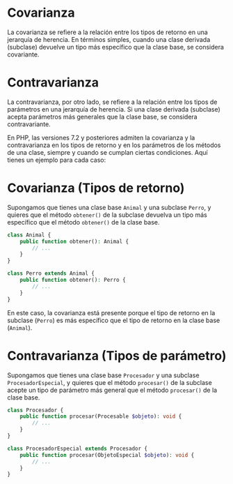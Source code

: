 # Covarianza
La covarianza se refiere a la relación entre los tipos de retorno en una jerarquía de herencia. En términos simples, cuando una clase derivada (subclase) devuelve un tipo más específico que la clase base, se considera covariante.

# Contravarianza
La contravarianza, por otro lado, se refiere a la relación entre los tipos de parámetros en una jerarquía de herencia. Si una clase derivada (subclase) acepta parámetros más generales que la clase base, se considera contravariante.

En PHP, las versiones 7.2 y posteriores admiten la covarianza y la contravarianza en los tipos de retorno y en los parámetros de los métodos de una clase, siempre y cuando se cumplan ciertas condiciones. Aquí tienes un ejemplo para cada caso:

# Covarianza (Tipos de retorno)
Supongamos que tienes una clase base `Animal` y una subclase `Perro`, y quieres que el método `obtener()` de la subclase devuelva un tipo más específico que el método `obtener()` de la clase base.

```php
class Animal {
    public function obtener(): Animal {
        // ...
    }
}

class Perro extends Animal {
    public function obtener(): Perro {
        // ...
    }
}
```

En este caso, la covarianza está presente porque el tipo de retorno en la subclase (`Perro`) es más específico que el tipo de retorno en la clase base (`Animal`).

# Contravarianza (Tipos de parámetro)
Supongamos que tienes una clase base `Procesador` y una subclase `ProcesadorEspecial`, y quieres que el método `procesar()` de la subclase acepte un tipo de parámetro más general que el método `procesar()` de la clase base.

```php
class Procesador {
    public function procesar(Procesable $objeto): void {
        // ...
    }
}

class ProcesadorEspecial extends Procesador {
    public function procesar(ObjetoEspecial $objeto): void {
        // ...
    }
}
```
